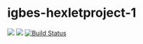 # igbes-hexletproject-1

<a href="https://codeclimate.com/github/igbes/project-lvl1-s400/maintainability"><img src="https://api.codeclimate.com/v1/badges/6430bca5429d7650a07a/maintainability" /></a>
<a href="https://codeclimate.com/github/igbes/project-lvl1-s400/test_coverage"><img src="https://api.codeclimate.com/v1/badges/6430bca5429d7650a07a/test_coverage" /></a>
[![Build Status](https://travis-ci.org/travis-ci/travis-web.svg?branch=master)](https://travis-ci.org/travis-ci/travis-web)